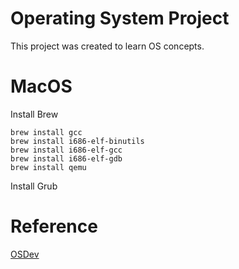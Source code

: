 # Operating System Project

This project was created to learn OS concepts. 

# MacOS

Install Brew

```
brew install gcc
brew install i686-elf-binutils
brew install i686-elf-gcc
brew install i686-elf-gdb
brew install qemu
```

Install Grub


# Reference

[OSDev](https://wiki.osdev.org/Bare_Bones)